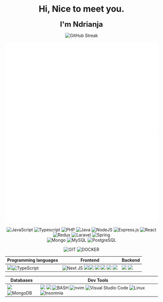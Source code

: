 <h1 align="center">
  Hi, Nice to meet you.
</h1>

<p align=center>  <strong style="font-size: 24px;">I'm Ndrianja</strong> <p>

<!--
**Ndrihanja/Ndrihanja** is a ✨ _special_ ✨ repository because its `README.md` (this file) appears on your GitHub profile.

Here are some ideas to get you started:

- 🔭 I’m currently working on ...
- 🌱 I’m currently learning ...
- 👯 I’m looking to collaborate on ...
- 🤔 I’m looking for help with ...
- 💬 Ask me about ...
- 📫 How to reach me: ...
- 😄 Pronouns: ...
- ⚡ Fun fact: ...
-->

<p align="center">
    <img src="https://github-readme-streak-stats.herokuapp.com?user=Ndrihanja&theme=catppuccin-latte&mode=weekly" alt="GitHub Streak" />
</p>

<a href="https://github.com/Ndrihanja/github-stats">
  <p align='center'>
    <img src="https://github.com/Ndrihanja/github-stats/blob/master/generated/overview.svg"/>
    <img src="https://github.com/Ndrihanja/github-stats/blob/master/generated/languages.svg"/>
  </p>
</a>

<p align='center'>

<img alt='JavaScript' src='https://img.shields.io/badge/JavaScript-F7DF1E?style=for-the-badge&logo=javascript&logoColor=black'/>
<img alt='Typescript' src="https://img.shields.io/badge/TypeScript-007ACC?style=for-the-badge&logo=typescript&logoColor=white" width="115"/> 
<img alt='PHP' src="https://img.shields.io/badge/PHP-777BB4?style=for-the-badge&logo=php&logoColor=white"/> 
<img alt='Java' src='https://img.shields.io/badge/Java-ED8B00?style=for-the-badge&logo=java&logoColor=white'/>
<img alt='NodeJS' src='https://img.shields.io/badge/Node.js-43853D?style=for-the-badge&logo=node.js&logoColor=white'/>
<img alt='Express.js' src='https://img.shields.io/badge/Express.js-404D59?style=for-the-badge'/>
<img alt='React' src="https://img.shields.io/badge/React-20232A?style=for-the-badge&logo=react&logoColor=61DAFB"/>
<img alt='Redux' src="https://img.shields.io/badge/Redux-593D88?style=for-the-badge&logo=redux&logoColor=white"/>
<img alt='Laravel' src="https://img.shields.io/badge/Laravel-FF2D20?style=for-the-badge&logo=laravel&logoColor=white"/>
<img alt='Spring' src='https://img.shields.io/badge/Spring-6DB33F?style=for-the-badge&logo=spring&logoColor=white'/>

<br/>

<img alt="Mongo" src="https://img.shields.io/badge/MongoDB-4EA94B?style=for-the-badge&logo=mongodb&logoColor=white"/>
<img alt="MySQL" src="https://img.shields.io/badge/MySQL-00000F?style=for-the-badge&logo=mysql&logoColor=white" />
<img alt="PostgreSQL" src="https://img.shields.io/badge/PostgreSQL-316192?style=for-the-badge&logo=postgresql&logoColor=white"/>

<br/>

<p align='center'>

<img alt='GIT' src='https://img.shields.io/badge/git-%23F05033.svg?style=for-the-badge&logo=git&logoColor=white'/>
<img alt='DOCKER' src="https://img.shields.io/badge/Docker-2CA5E0?style=for-the-badge&logo=docker&logoColor=white"/>
<p>

| Programming languages| Frontend | Backend |
|----- | ----- | ------ |
| <img src="https://img.shields.io/badge/JavaScript-323330?style=for-the-badge&logo=javascript&logoColor=F7DF1E"/>![TypeScript](https://img.shields.io/badge/typescript-%23007ACC.svg?style=for-the-badge&logo=typescript&logoColor=white) | ![Next JS](https://img.shields.io/badge/Next-black?style=for-the-badge&logo=next.js&logoColor=white) <img src="https://img.shields.io/badge/React-20232A?style=for-the-badge&logo=react&logoColor=61DAFB" /><img src="https://img.shields.io/badge/graphql-E10098?style=for-the-badge&logo=graphql&logoColor=white" /> <img src="https://img.shields.io/badge/HTML5-E34F26?style=for-the-badge&logo=html5&logoColor=white"/> <img src="https://img.shields.io/badge/CSS3-1572B6?style=for-the-badge&logo=css3&logoColor=white"/> <img src="https://img.shields.io/badge/Sass-CC6699?style=for-the-badge&logo=sass&logoColor=white" /> <img src="https://img.shields.io/badge/less-254f84?style=for-the-badge&logo=less&logoColor=white" /> | <img src="https://img.shields.io/badge/Node.js-339933?style=for-the-badge&logo=nodedotjs&logoColor=white" /> <img src="https://img.shields.io/badge/Express.js-000000?style=for-the-badge&logo=express&logoColor=white" /> |

|Databases|Dev Tools|
|---|---|
 <img src="https://img.shields.io/badge/PostgreSQL-316192?style=for-the-badge&logo=postgresql&logoColor=white"/>![MongoDB](https://img.shields.io/badge/mongodb-43853d.svg?style=for-the-badge&logo=mongodb&logoColor=white)| <img src="https://img.shields.io/badge/GIT-E44C30?style=for-the-badge&logo=git&logoColor=white"/> <img src="https://img.shields.io/badge/Docker-2CA5E0?style=for-the-badge&logo=docker&logoColor=white"/> ![BASH](https://img.shields.io/badge/Shell-2E3440.svg?style=for-the-badge&logo=gnu-bash&logoColor=white) ![nvim](https://img.shields.io/badge/Nvim-black.svg?style=for-the-badge&logo=neovim)  ![Visual Studio Code](https://img.shields.io/badge/Visual%20Studio%20Code-0078d7.svg?style=for-the-badge&logo=visual-studio-code&logoColor=white)  ![Linux](https://img.shields.io/badge/archLinux-white?style=for-the-badge&logo=arch-linux)![Insomnia](https://img.shields.io/badge/Insomnia-black?style=for-the-badge&logo=insomnia&logoColor=5849BE) 

